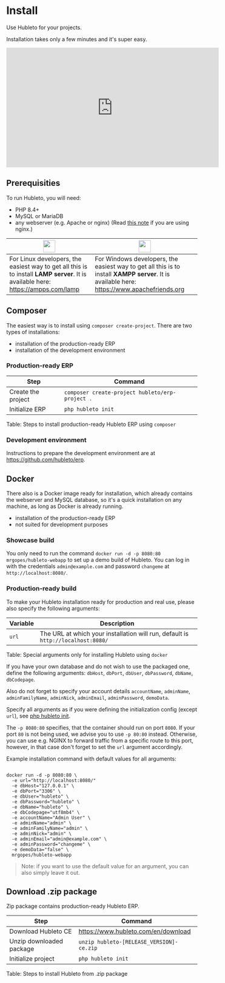 # Install

Use Hubleto for your projects.

Installation takes only a few minutes and it's super easy.

<iframe width="560" height="315" src="https://www.youtube.com/embed/xgzfHUWl-TM?si=bVSb1GMwduJTi-7J" title="YouTube video player" frameborder="0" allow="accelerometer; autoplay; clipboard-write; encrypted-media; gyroscope; picture-in-picture; web-share" referrerpolicy="strict-origin-when-cross-origin" allowfullscreen></iframe>

## Prerequisities

To run Hubleto, you will need:

  * PHP 8.4+
  * MySQL or MariaDB
  * any webserver (e.g. Apache or nginx) (Read [this note](nginx) if you are using nginx.)

| <img src="{{ bookRootUrl }}/content/assets/images/linux-logo.png" style="width:2em;padding:0;border:0;" />                          | <img src="{{ bookRootUrl }}/content/assets/images/windows-logo.png" style="width:2em;padding:0;border:0;" />                               |
| ----------------------------------------------------------------------------------------------------------------------------------- | ------------------------------------------------------------------------------------------------------------------------------------------ |
| For Linux developers, the easiest way to get all this is to install **LAMP server**.   It is available here: https://ampps.com/lamp | For Windows developers, the easiest way to get all this is to install **XAMPP server**. It is available here: https://www.apachefriends.org |

## Composer

The easiest way is to install using `composer create-project`. There are two types of installations:

  * installation of the production-ready ERP
  * installation of the development environment

### Production-ready ERP

| Step               | Command                                         |
| ------------------ | ----------------------------------------------- |
| Create the project | `composer create-project hubleto/erp-project .` |
| Initialize ERP     | `php hubleto init`                              |
Table: Steps to install production-ready Hubleto ERP using `composer`

### Development environment

Instructions to prepare the development environment are at https://github.com/hubleto/erp.

## Docker

There also is a Docker image ready for installation, which already contains the webserver and MySQL database, so it's a quick installation on any machine, as long as Docker is already running. 

  * installation of the production-ready ERP
  * not suited for development purposes

### Showcase build

You only need to run the command `docker run -d -p 8080:80 mrgopes/hubleto-webapp` to set up a demo build of Hubleto. You can log in with the credentials `admin@example.com` and password `changeme` at `http://localhost:8080/`.

### Production-ready build

To make your Hubleto installation ready for production and real use, please also specify the following arguments:

| Variable           | Description                                     |
| ------------------ | ----------------------------------------------- |
| `url`             | The URL at which your installation will run, default is `http://localhost:8080/`  |
Table: Special arguments only for installing Hubleto using `docker`

If you have your own database and do not wish to use the packaged one, define the following arguments: `dbHost`, `dbPort`, `dbUser`, `dbPassword`, `dbName`, `dbCodepage`.

Also do not forget to specify your account details `accountName`, `adminName`, `adminFamilyName`, `adminNick`, `adminEmail`, `adminPassword`, `demoData`.

Specify all arguments as if you were defining the initialization config (except `url`), see [php hubleto init](cli/init).

The `-p 8080:80` specifies, that the container should run on port `8080`. If your port `80` is not being used, we advise you to use `-p 80:80` instead. Otherwise, you can use e.g. NGINX to forward traffic from a specific route to this port, however, in that case don't forget to set the `url` argument accordingly. 

Example installation command with default values for all arguments:
<pre><code>
docker run -d -p 8080:80 \
  -e url="http://localhost:8080/"
  -e dbHost="127.0.0.1" \
  -e dbPort="3306" \
  -e dbUser="hubleto" \
  -e dbPassword="hubleto" \
  -e dbName="hubleto" \
  -e dbCodepage="utf8mb4" \
  -e accountName="Admin User" \
  -e adminName="admin" \
  -e adminFamilyName="admin" \
  -e adminNick="admin" \
  -e adminEmail="admin@example.com" \
  -e adminPassword="changeme" \
  -e demoData="false" \
  mrgopes/hubleto-webapp
</code></pre>

> Note: if you want to use the default value for an argument, you can also simply leave it out.


## Download .zip package

Zip package contains production-ready Hubleto ERP.

| Step                     | Command                                  |
| ------------------------ | ---------------------------------------- |
| Download Hubleto CE      | https://www.hubleto.com/en/download      |
| Unzip downloaded package | `unzip hubleto-[RELEASE_VERSION]-ce.zip` |
| Initialize project       | `php hubleto init`                       |
Table: Steps to install Hubleto from .zip package
